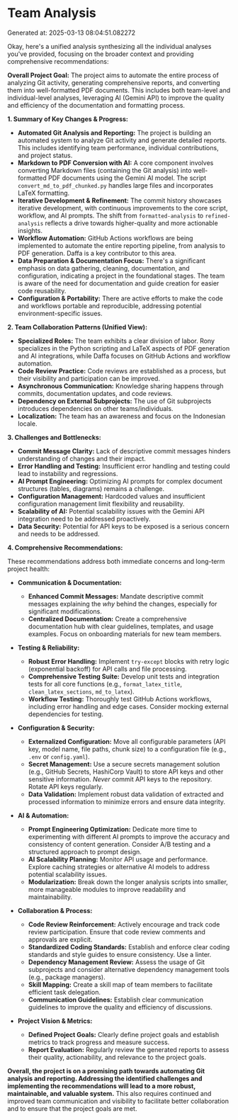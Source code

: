 # Team Analysis
Generated at: 2025-03-13 08:04:51.082272

Okay, here's a unified analysis synthesizing all the individual analyses you've provided, focusing on the broader context and providing comprehensive recommendations:

**Overall Project Goal:** The project aims to automate the entire process of analyzing Git activity, generating comprehensive reports, and converting them into well-formatted PDF documents. This includes both team-level and individual-level analyses, leveraging AI (Gemini API) to improve the quality and efficiency of the documentation and formatting process.

**1. Summary of Key Changes & Progress:**

*   **Automated Git Analysis and Reporting:** The project is building an automated system to analyze Git activity and generate detailed reports. This includes identifying team performance, individual contributions, and project status.
*   **Markdown to PDF Conversion with AI:** A core component involves converting Markdown files (containing the Git analysis) into well-formatted PDF documents using the Gemini AI model. The script `convert_md_to_pdf_chunked.py` handles large files and incorporates LaTeX formatting.
*   **Iterative Development & Refinement:** The commit history showcases iterative development, with continuous improvements to the core script, workflow, and AI prompts. The shift from `formatted-analysis` to `refined-analysis` reflects a drive towards higher-quality and more actionable insights.
*   **Workflow Automation:** GitHub Actions workflows are being implemented to automate the entire reporting pipeline, from analysis to PDF generation.  Daffa is a key contributor to this area.
*   **Data Preparation & Documentation Focus:** There's a significant emphasis on data gathering, cleaning, documentation, and configuration, indicating a project in the foundational stages. The team is aware of the need for documentation and guide creation for easier code reusability.
*   **Configuration & Portability:** There are active efforts to make the code and workflows portable and reproducible, addressing potential environment-specific issues.

**2. Team Collaboration Patterns (Unified View):**

*   **Specialized Roles:** The team exhibits a clear division of labor. Rony specializes in the Python scripting and LaTeX aspects of PDF generation and AI integrations, while Daffa focuses on GitHub Actions and workflow automation.
*   **Code Review Practice:** Code reviews are established as a process, but their visibility and participation can be improved.
*   **Asynchronous Communication:** Knowledge sharing happens through commits, documentation updates, and code reviews.
*   **Dependency on External Subprojects:** The use of Git subprojects introduces dependencies on other teams/individuals.
*   **Localization:** The team has an awareness and focus on the Indonesian locale.

**3. Challenges and Bottlenecks:**

*   **Commit Message Clarity:** Lack of descriptive commit messages hinders understanding of changes and their impact.
*   **Error Handling and Testing:** Insufficient error handling and testing could lead to instability and regressions.
*   **AI Prompt Engineering:** Optimizing AI prompts for complex document structures (tables, diagrams) remains a challenge.
*   **Configuration Management:** Hardcoded values and insufficient configuration management limit flexibility and reusability.
*   **Scalability of AI:** Potential scalability issues with the Gemini API integration need to be addressed proactively.
*   **Data Security:** Potential for API keys to be exposed is a serious concern and needs to be addressed.

**4. Comprehensive Recommendations:**

These recommendations address both immediate concerns and long-term project health:

*   **Communication & Documentation:**
    *   **Enhanced Commit Messages:** Mandate descriptive commit messages explaining the *why* behind the changes, especially for significant modifications.
    *   **Centralized Documentation:** Create a comprehensive documentation hub with clear guidelines, templates, and usage examples. Focus on onboarding materials for new team members.

*   **Testing & Reliability:**
    *   **Robust Error Handling:** Implement `try-except` blocks with retry logic (exponential backoff) for API calls and file processing.
    *   **Comprehensive Testing Suite:** Develop unit tests and integration tests for all core functions (e.g., `format_latex_title`, `clean_latex_sections`, `md_to_latex`).
    *   **Workflow Testing:** Thoroughly test GitHub Actions workflows, including error handling and edge cases. Consider mocking external dependencies for testing.

*   **Configuration & Security:**
    *   **Externalized Configuration:** Move all configurable parameters (API key, model name, file paths, chunk size) to a configuration file (e.g., `.env` or `config.yaml`).
    *   **Secret Management:** Use a secure secrets management solution (e.g., GitHub Secrets, HashiCorp Vault) to store API keys and other sensitive information.  *Never* commit API keys to the repository. Rotate API keys regularly.
    *   **Data Validation:** Implement robust data validation of extracted and processed information to minimize errors and ensure data integrity.

*   **AI & Automation:**
    *   **Prompt Engineering Optimization:** Dedicate more time to experimenting with different AI prompts to improve the accuracy and consistency of content generation. Consider A/B testing and a structured approach to prompt design.
    *   **AI Scalability Planning:** Monitor API usage and performance. Explore caching strategies or alternative AI models to address potential scalability issues.
    *   **Modularization:** Break down the longer analysis scripts into smaller, more manageable modules to improve readability and maintainability.

*   **Collaboration & Process:**
    *   **Code Review Reinforcement:** Actively encourage and track code review participation. Ensure that code review comments and approvals are explicit.
    *   **Standardized Coding Standards:** Establish and enforce clear coding standards and style guides to ensure consistency. Use a linter.
    *   **Dependency Management Review:** Assess the usage of Git subprojects and consider alternative dependency management tools (e.g., package managers).
    *   **Skill Mapping:** Create a skill map of team members to facilitate efficient task delegation.
    *   **Communication Guidelines:** Establish clear communication guidelines to improve the quality and efficiency of discussions.

*   **Project Vision & Metrics:**
    *   **Defined Project Goals:** Clearly define project goals and establish metrics to track progress and measure success.
    *   **Report Evaluation:** Regularly review the generated reports to assess their quality, actionability, and relevance to the project goals.

**Overall, the project is on a promising path towards automating Git analysis and reporting. Addressing the identified challenges and implementing the recommendations will lead to a more robust, maintainable, and valuable system.** This also requires continued and improved team communication and visibility to facilitate better collaboration and to ensure that the project goals are met.
